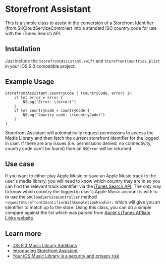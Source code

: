 # Storefront Assistant

This is a simple class to assist in the conversion of a Storefront Identifier (from SKCloudServiceController) into a standard ISO country code for use with the iTunes Search API.

## Installation

Just include the `StorefrontAssistant.swift` and `StorefrontCountries.plist` in your iOS 9.3 compatible project.

## Example Usage

	StorefrontAssistant.countryCode { (countryCode, error) in
	    if let error = error {
	        NSLog("Error: \(error)")
	    }
	    if let countryCode = countryCode {
	        NSLog("Country code: \(countryCode)")
	    }
	}

Storefront Assistant will automatically request permissions to access the Media Library and then fetch the current storefront identifier for the logged in user. If there are any issues (i.e. permissions denied, no connectivity, country code can't be found) then an `NSError` will be returned.

## Use case

If you want to either play Apple Music or save an Apple Music track to the user's media library, you will need to know which country they are in so you can find the relevant track identifier via the [iTunes Search API](https://affiliate.itunes.apple.com/resources/documentation/itunes-store-web-service-search-api/). The only way to know which country the logged in user's Apple Music account is with is to use the `SKCloudServiceController` method `requestStorefrontIdentifierWithCompletionHandler:` which will give you an identifier to match up to the store. Using this class, you can do a simple compare against the list which was parsed from [Apple's iTunes Affliate Links website](https://affiliate.itunes.apple.com/resources/documentation/linking-to-the-itunes-music-store/).

## Learn more

- [iOS 9.3 Music Library Additions](https://bendodson.com/weblog/2016/02/23/details-on-ios-9-3-media-library-additions/)
- [Introducing Storefront Assistant](https://bendodson.com/weblog/2016/02/26/storefront-additions-skcloudservicecontroller-to-country-code/)
- [Your iOS Music Library is a security and privacy risk](https://bendodson.com/weblog/2016/01/13/your-music-library-is-a-security-and-privacy-risk-on-ios/)
